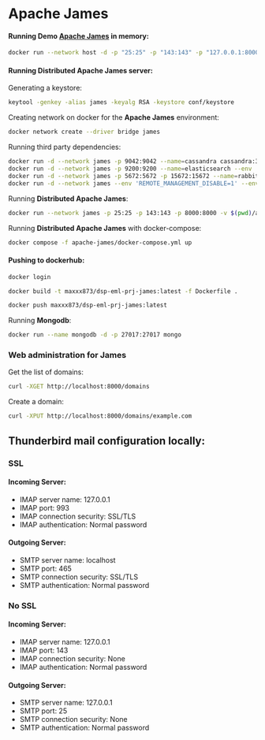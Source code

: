# Apache James

#### Running Demo [Apache James](https://james.apache.org/) in memory:
```bash
docker run --network host -d -p "25:25" -p "143:143" -p "127.0.0.1:8000:8000" -v $(pwd)/apache-james/conf/webadmin.properties:/root/conf/webadmin.properties --name james-demo apache/james:demo-3.7.0
```

#### Running **Distributed Apache James server**:

Generating a keystore:
```bash
keytool -genkey -alias james -keyalg RSA -keystore conf/keystore
```
Creating network on docker for the **Apache James** environment:
```bash
docker network create --driver bridge james
```
Running third party dependencies:
```bash
docker run -d --network james -p 9042:9042 --name=cassandra cassandra:3.11.10
docker run -d --network james -p 9200:9200 --name=elasticsearch --env 'discovery.type=single-node' blacktop/elasticsearch:7.10.2
docker run -d --network james -p 5672:5672 -p 15672:15672 --name=rabbitmq rabbitmq:3.9.18-management
docker run -d --network james --env 'REMOTE_MANAGEMENT_DISABLE=1' --env 'SCALITY_ACCESS_KEY_ID=accessKey1' --env 'SCALITY_SECRET_ACCESS_KEY=secretKey1' --name=s3 zenko/cloudserver:8.2.6
```
Running **Distributed Apache James**:
```bash
docker run --network james -p 25:25 -p 143:143 -p 8000:8000 -v $(pwd)/apache-james/conf/:/root/conf/ --name james-distributed apache/james:distributed-latest
```
Running **Distributed Apache James** with docker-compose:
```bash
docker compose -f apache-james/docker-compose.yml up
```

#### Pushing to dockerhub:
```bash
docker login
```
```bash
docker build -t maxxx873/dsp-eml-prj-james:latest -f Dockerfile .
```
```bash
docker push maxxx873/dsp-eml-prj-james:latest
```

Running **Mongodb**:
```bash
docker run --name mongodb -d -p 27017:27017 mongo
```

### Web administration for James

Get the list of domains:
```bash
curl -XGET http://localhost:8000/domains
```

Create a domain:
```bash
curl -XPUT http://localhost:8000/domains/example.com
```

## Thunderbird mail configuration locally:

### SSL

#### Incoming Server:
- IMAP server name: 127.0.0.1
- IMAP port: 993
- IMAP connection security: SSL/TLS
- IMAP authentication: Normal password

#### Outgoing Server:
- SMTP server name: localhost
- SMTP port: 465
- SMTP connection security: SSL/TLS
- SMTP authentication: Normal password

### No SSL
#### Incoming Server:
- IMAP server name: 127.0.0.1
- IMAP port: 143
- IMAP connection security: None
- IMAP authentication: Normal password

#### Outgoing Server:
- SMTP server name: 127.0.0.1
- SMTP port: 25
- SMTP connection security: None
- SMTP authentication: Normal password